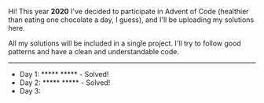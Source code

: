 Hi! This year **2020** I've decided to participate in Advent of Code (healthier than eating one chocolate a day, I guess), and I'll be uploading my solutions here.

All my solutions will be included in a single project. I'll try to follow good patterns and have a clean and understandable code.

------

- Day 1: ***** ***** - Solved!
- Day 2: ***** ***** - Solved!
- Day 3: 